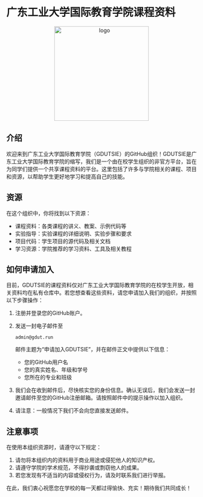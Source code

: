 # 广东工业大学国际教育学院课程资料

<p align="center">
  <img src="https://user-images.githubusercontent.com/117586514/231135453-463f3dc3-9298-4211-a689-986f56e7c462.png" alt="logo" width="250" style="vertical-align:middle"/>
</p>


## 介绍

欢迎来到广东工业大学国际教育学院（GDUTSIE）的GitHub组织！GDUTSIE是广东工业大学国际教育学院的缩写，我们是一个由在校学生组织的非官方平台，旨在为同学们提供一个共享课程资料的平台。这里包括了许多与学院相关的课程、项目和资源，以帮助学生更好地学习和提高自己的技能。

## 资源

在这个组织中，你将找到以下资源：

- 课程资料：各类课程的讲义、教案、示例代码等
- 实验指导：实验课程的详细说明、实验步骤和要求
- 项目代码：学生项目的源代码及相关文档
- 学习资源：学院推荐的学习资料、工具及相关教程

## 如何申请加入

目前，GDUTSIE的课程资料仅对广东工业大学国际教育学院的在校学生开放，相关资料均在私有仓库中。若您想查看这些资料，请您申请加入我们的组织，并按照以下步骤操作：

1. 注册并登录您的GitHub账户。

2. 发送一封电子邮件至 

   ```
   admin@gdut.run
   ```

   邮件主题为“申请加入GDUTSIE”，并在邮件正文中提供以下信息：

   - 您的GitHub用户名
   - 您的真实姓名、年级和学号
   - 您所在的专业和班级

3. 我们会在收到邮件后，尽快核实您的身份信息。确认无误后，我们会发送一封邀请邮件至您的GitHub注册邮箱。请按照邮件中的提示操作以加入组织。

4. 请注意：一般情况下我们不会向您直接发送邮件。

## 注意事项

在使用本组织资源时，请遵守以下规定：

1. 请勿将本组织内的资料用于商业用途或侵犯他人的知识产权。
2. 请遵守学院的学术规范，不得抄袭或剽窃他人的成果。
3. 若您发现有不适当的内容或侵权行为，请及时联系我们进行举报。

在此，我们衷心祝愿您在学校的每一天都过得愉快、充实！期待我们共同成长！
